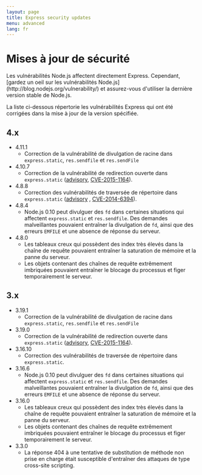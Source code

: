 ```yaml
---
layout: page
title: Express security updates
menu: advanced
lang: fr
---
```

<!---
 Copyright (c) 2016 StrongLoop, IBM, and Express Contributors
 License: MIT
-->

# Mises à jour de sécurité

<div class="doc-box doc-notice" markdown="1">
Les vulnérabilités Node.js affectent directement Express. Cependant, [gardez un oeil sur les vulnérabilités Node.js](http://blog.nodejs.org/vulnerability/) et assurez-vous d'utiliser la dernière version stable de Node.js.
</div>

La liste ci-dessous répertorie les vulnérabilités Express qui ont été corrigées dans la mise à jour de la version spécifiée.

## 4.x

  * 4.11.1
    * Correction de la vulnérabilité de divulgation de racine dans `express.static`, `res.sendfile` et `res.sendFile`
  * 4.10.7
    * Correction de la vulnérabilité de redirection ouverte dans `express.static` ([advisory](https://nodesecurity.io/advisories/serve-static-open-redirect), [CVE-2015-1164](http://cve.mitre.org/cgi-bin/cvename.cgi?name=CVE-2015-1164)).
  * 4.8.8
    * Correction des vulnérabilités de traversée de répertoire dans `express.static` ([advisory](http://nodesecurity.io/advisories/send-directory-traversal) , [CVE-2014-6394](http://cve.mitre.org/cgi-bin/cvename.cgi?name=CVE-2014-6394)).
  * 4.8.4
    * Node.js 0.10 peut divulguer des `fd` dans certaines situations qui affectent `express.static` et `res.sendfile`. Des demandes malveillantes pouvaient entraîner la divulgation de `fd`, ainsi que des erreurs `EMFILE` et une absence de réponse du serveur.
  * 4.8.0
    * Les tableaux creux qui possèdent des index très élevés dans la chaîne de requête pouvaient entraîner la saturation de mémoire et la panne du serveur.
    * Les objets contenant des chaînes de requête extrêmement imbriquées pouvaient entraîner le blocage du processus et figer temporairement le serveur.

## 3.x

  * 3.19.1
    * Correction de la vulnérabilité de divulgation de racine dans `express.static`, `res.sendfile` et `res.sendFile`
  * 3.19.0
    * Correction de la vulnérabilité de redirection ouverte dans `express.static` ([advisory](https://nodesecurity.io/advisories/serve-static-open-redirect), [CVE-2015-1164](http://cve.mitre.org/cgi-bin/cvename.cgi?name=CVE-2015-1164)).
  * 3.16.10
    * Correction des vulnérabilités de traversée de répertoire dans `express.static`.
  * 3.16.6
    * Node.js 0.10 peut divulguer des `fd` dans certaines situations qui affectent `express.static` et `res.sendfile`. Des demandes malveillantes pouvaient entraîner la divulgation de `fd`, ainsi que des erreurs `EMFILE` et une absence de réponse du serveur.
  * 3.16.0
    * Les tableaux creux qui possèdent des index très élevés dans la chaîne de requête pouvaient entraîner la saturation de mémoire et la panne du serveur.
    * Les objets contenant des chaînes de requête extrêmement imbriquées pouvaient entraîner le blocage du processus et figer temporairement le serveur.
  * 3.3.0
    * La réponse 404 à une tentative de substitution de méthode non prise en charge était susceptible d'entraîner des attaques de type cross-site scripting.
